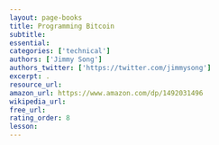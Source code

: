 ```yaml
---
layout: page-books
title: Programming Bitcoin
subtitle: 
essential: 
categories: ['technical']
authors: ['Jimmy Song']
authors_twitter: ['https://twitter.com/jimmysong']
excerpt: .
resource_url: 
amazon_url: https://www.amazon.com/dp/1492031496
wikipedia_url: 
free_url: 
rating_order: 8
lesson: 
---
```

